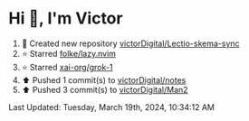 <h1>Hi 👋, I'm Victor </h1>

<!--RECENT_ACTIVITY:start-->
1. 📔 Created new repository [victorDigital/Lectio-skema-sync](https://github.com/victorDigital/Lectio-skema-sync)<br>
2. ⭐ Starred [folke/lazy.nvim](https://github.com/folke/lazy.nvim)<br>
3. ⭐ Starred [xai-org/grok-1](https://github.com/xai-org/grok-1)<br>
4. ⬆️ Pushed 1 commit(s) to [victorDigital/notes](https://github.com/victorDigital/notes)<br>
5. ⬆️ Pushed 3 commit(s) to [victorDigital/Man2](https://github.com/victorDigital/Man2)<br>
<!--RECENT_ACTIVITY:end-->

<!--RECENT_ACTIVITY:last_update-->
Last Updated: Tuesday, March 19th, 2024, 10:34:12 AM
<!--RECENT_ACTIVITY:last_update_end-->
